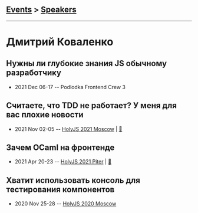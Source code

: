 ## [Events](../README.md) > [Speakers](../speakers.md)
---

# Дмитрий Коваленко

## Нужны ли глубокие знания JS обычному разработчику
- 2021 Dec 06-17 -- Podlodka Frontend Crew 3    
## Считаете, что TDD не работает? У меня для вас плохие новости
- 2021 Nov 02-05 -- [HolyJS 2021 Moscow](https://youtu.be/ZJgaTwdLNIg)  | [:notebook:](https://downloads.ctfassets.net/nn534z2fqr9f/1V0Vy8BfybvCoF4tG8cvTM/f7ac2164d534caf057d0c6f7699d40e6/3c611ecc-5dac-43d5-9e9a-ee265f66dfca.pdf)  
## Зачем OCaml на фронтенде
- 2021 Apr 20-23 -- [HolyJS 2021 Piter](https://youtu.be/5FdmV_H5ggk)  | [:notebook:](https://downloads.ctfassets.net/nn534z2fqr9f/7sTUIgyoRIO9nULND4NhmP/e5aa0c52758910600e13aec9d051ddce/holyjs-2021.pdf)  
## Хватит использовать консоль для тестирования компонентов
- 2020 Nov 25-28 -- [HolyJS 2020 Moscow](https://youtu.be/OyYUBYG-vyY)    
